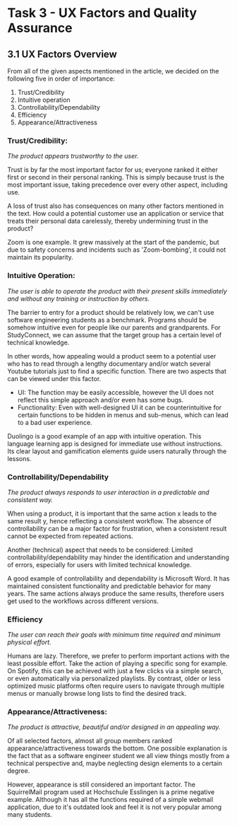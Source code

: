 # Task 3 - UX Factors and Quality Assurance

## 3.1 UX Factors Overview
From all of the given aspects mentioned in the article, we decided on the following five in order of importance:
1. Trust/Credibility
2. Intuitive operation
3. Controllability/Dependability
4. Efficiency
5. Appearance/Attractiveness


### Trust/Credibility: 
*The product appears trustworthy to the user.*

Trust is by far the most important factor for us; everyone ranked it either first or second in their personal ranking. This is simply because trust is the most important issue, taking precedence over every other aspect, including use. 

A loss of trust also has consequences on many other factors mentioned in the text.
How could a potential customer use an application or service that treats their personal data carelessly, thereby undermining trust in the product?

Zoom is one example. It grew massively at the start of the pandemic, but due to safety concerns and incidents such as 'Zoom-bombing', it could not maintain its popularity.


### Intuitive Operation: 
*The user is able to operate the product with their present skills immediately and without any training or instruction by others.*

The barrier to entry for a product should be relatively low, we can't use software engineering students as a benchmark. Programs should be somehow intuitive even for people like our parents and grandparents. For StudyConnect, we can assume that the target group has a certain level of technical knowledge.

In other words, how appealing would a product seem to a potential user who has to read through a lengthy documentary and/or watch several Youtube tutorials just to find a specific function. There are two aspects that can be viewed under this factor.
- UI: The function may be easily accessible, however the UI does not reflect this simple approach and/or even has some bugs.
- Functionality: Even with well-designed UI it can be counterintuitive for certain functions to be hidden in menus and sub-menus, which can lead to a bad user experience.

Duolingo is a good example of an app with intuitive operation. This language learning app is designed for immediate use without instructions. Its clear layout and gamification elements guide users naturally through the lessons.


### Controllability/Dependability
*The product always responds to user interaction in a predictable and consistent way.*

When using a product, it is important that the same action x leads to the same result y, hence reflecting a consistent workflow. The absence of controllability can be a major factor for frustration, when a consistent result cannot be expected from repeated actions.

Another (technical) aspect that needs to be considered: Limited controllability/dependability may hinder the identification and understanding of errors, especially for users with limited technical knowledge.

A good example of controllability and dependability is Microsoft Word. It has maintained consistent functionality and predictable behavior for many years. The same actions always produce the same results, therefore users get used to the workflows across different versions.



### Efficiency 
*The user can reach their goals with minimum time required and minimum physical effort.*

Humans are lazy. Therefore, we prefer to perform important actions with the least possible effort. Take the action of playing a specific song for example. On Spotify, this can be achieved with just a few clicks via a simple search, or even automatically via personalized playlists. By contrast, older or less optimized music platforms often require users to navigate through multiple menus or manually browse long lists to find the desired track.


### Appearance/Attractiveness: 
*The product is attractive, beautiful and/or designed in an appealing way.*

Of all selected factors, almost all group members ranked appearance/attractiveness towards the bottom. One possible explanation is the fact that as a software engineer student we all view things mostly from a technical perspective and, maybe neglecting design elements to a certain degree.

However, appearance is still considered an important factor. The SquirrelMail program used at Hochschule Esslingen is a prime negative example. Although it has all the functions required of a simple webmail application, due to it's outdated look and feel it is not very popular among many students. 
